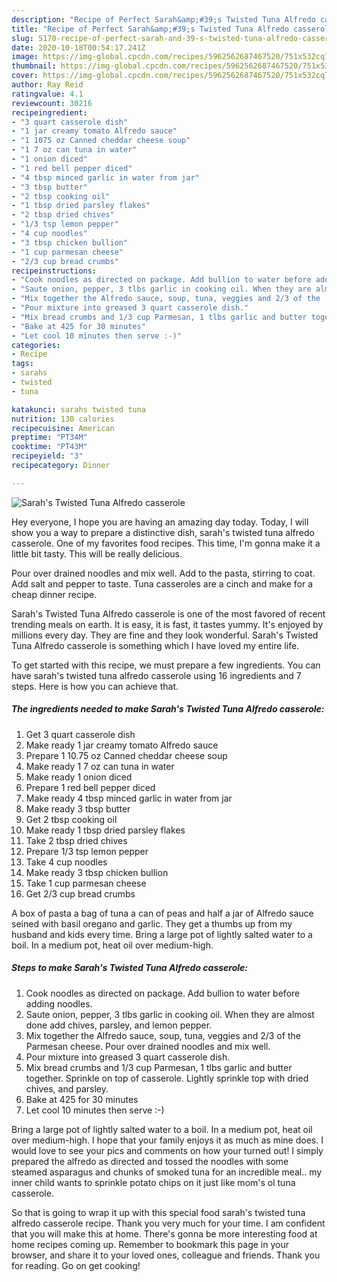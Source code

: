 ```yaml
---
description: "Recipe of Perfect Sarah&amp;#39;s Twisted Tuna Alfredo casserole"
title: "Recipe of Perfect Sarah&amp;#39;s Twisted Tuna Alfredo casserole"
slug: 5170-recipe-of-perfect-sarah-and-39-s-twisted-tuna-alfredo-casserole
date: 2020-10-18T00:54:17.241Z
image: https://img-global.cpcdn.com/recipes/5962562687467520/751x532cq70/sarahs-twisted-tuna-alfredo-casserole-recipe-main-photo.jpg
thumbnail: https://img-global.cpcdn.com/recipes/5962562687467520/751x532cq70/sarahs-twisted-tuna-alfredo-casserole-recipe-main-photo.jpg
cover: https://img-global.cpcdn.com/recipes/5962562687467520/751x532cq70/sarahs-twisted-tuna-alfredo-casserole-recipe-main-photo.jpg
author: Ray Reid
ratingvalue: 4.1
reviewcount: 30216
recipeingredient:
- "3 quart casserole dish"
- "1 jar creamy tomato Alfredo sauce"
- "1 1075 oz Canned cheddar cheese soup"
- "1 7 oz can tuna in water"
- "1 onion diced"
- "1 red bell pepper diced"
- "4 tbsp minced garlic in water from jar"
- "3 tbsp butter"
- "2 tbsp cooking oil"
- "1 tbsp dried parsley flakes"
- "2 tbsp dried chives"
- "1/3 tsp lemon pepper"
- "4 cup noodles"
- "3 tbsp chicken bullion"
- "1 cup parmesan cheese"
- "2/3 cup bread crumbs"
recipeinstructions:
- "Cook noodles as directed on package. Add bullion to water before adding noodles."
- "Saute onion, pepper, 3 tlbs garlic in cooking oil. When they are almost done add chives, parsley, and lemon pepper."
- "Mix together the Alfredo sauce, soup, tuna, veggies and 2/3 of the  Parmesan cheese. Pour over drained noodles and mix well."
- "Pour mixture into greased 3 quart casserole dish."
- "Mix bread crumbs and 1/3 cup Parmesan, 1 tlbs garlic and butter together.               Sprinkle on top of casserole. Lightly sprinkle top with dried chives, and parsley."
- "Bake at 425 for 30 minutes"
- "Let cool 10 minutes then serve :-)"
categories:
- Recipe
tags:
- sarahs
- twisted
- tuna

katakunci: sarahs twisted tuna 
nutrition: 130 calories
recipecuisine: American
preptime: "PT34M"
cooktime: "PT43M"
recipeyield: "3"
recipecategory: Dinner

---
```



![Sarah&#39;s Twisted Tuna Alfredo casserole](https://img-global.cpcdn.com/recipes/5962562687467520/751x532cq70/sarahs-twisted-tuna-alfredo-casserole-recipe-main-photo.jpg)

Hey everyone, I hope you are having an amazing day today. Today, I will show you a way to prepare a distinctive dish, sarah&#39;s twisted tuna alfredo casserole. One of my favorites food recipes. This time, I'm gonna make it a little bit tasty. This will be really delicious.

Pour over drained noodles and mix well. Add to the pasta, stirring to coat. Add salt and pepper to taste. Tuna casseroles are a cinch and make for a cheap dinner recipe.

Sarah&#39;s Twisted Tuna Alfredo casserole is one of the most favored of recent trending meals on earth. It is easy, it is fast, it tastes yummy. It's enjoyed by millions every day. They are fine and they look wonderful. Sarah&#39;s Twisted Tuna Alfredo casserole is something which I have loved my entire life.


To get started with this recipe, we must prepare a few ingredients. You can have sarah&#39;s twisted tuna alfredo casserole using 16 ingredients and 7 steps. Here is how you can achieve that.

<!--inarticleads1-->

##### The ingredients needed to make Sarah&#39;s Twisted Tuna Alfredo casserole:

1. Get 3 quart casserole dish
1. Make ready 1 jar creamy tomato Alfredo sauce
1. Prepare 1 10.75 oz Canned cheddar cheese soup
1. Make ready 1 7 oz can tuna in water
1. Make ready 1 onion diced
1. Prepare 1 red bell pepper diced
1. Make ready 4 tbsp minced garlic in water from jar
1. Make ready 3 tbsp butter
1. Get 2 tbsp cooking oil
1. Make ready 1 tbsp dried parsley flakes
1. Take 2 tbsp dried chives
1. Prepare 1/3 tsp lemon pepper
1. Take 4 cup noodles
1. Make ready 3 tbsp chicken bullion
1. Take 1 cup parmesan cheese
1. Get 2/3 cup bread crumbs


A box of pasta a bag of tuna a can of peas and half a jar of Alfredo sauce seined with basil oregano and garlic. They get a thumbs up from my husband and kids every time. Bring a large pot of lightly salted water to a boil. In a medium pot, heat oil over medium-high. 

<!--inarticleads2-->

##### Steps to make Sarah&#39;s Twisted Tuna Alfredo casserole:

1. Cook noodles as directed on package. Add bullion to water before adding noodles.
1. Saute onion, pepper, 3 tlbs garlic in cooking oil. When they are almost done add chives, parsley, and lemon pepper.
1. Mix together the Alfredo sauce, soup, tuna, veggies and 2/3 of the  Parmesan cheese. Pour over drained noodles and mix well.
1. Pour mixture into greased 3 quart casserole dish.
1. Mix bread crumbs and 1/3 cup Parmesan, 1 tlbs garlic and butter together.               Sprinkle on top of casserole. Lightly sprinkle top with dried chives, and parsley.
1. Bake at 425 for 30 minutes
1. Let cool 10 minutes then serve :-)


Bring a large pot of lightly salted water to a boil. In a medium pot, heat oil over medium-high. I hope that your family enjoys it as much as mine does. I would love to see your pics and comments on how your turned out! I simply prepared the alfredo as directed and tossed the noodles with some steamed asparagus and chunks of smoked tuna for an incredible meal.. my inner child wants to sprinkle potato chips on it just like mom&#39;s ol tuna casserole. 

So that is going to wrap it up with this special food sarah&#39;s twisted tuna alfredo casserole recipe. Thank you very much for your time. I am confident that you will make this at home. There's gonna be more interesting food at home recipes coming up. Remember to bookmark this page in your browser, and share it to your loved ones, colleague and friends. Thank you for reading. Go on get cooking!
